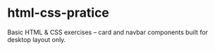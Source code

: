 # html-css-pratice
Basic HTML &amp; CSS exercises – card and navbar components built for desktop layout only.
